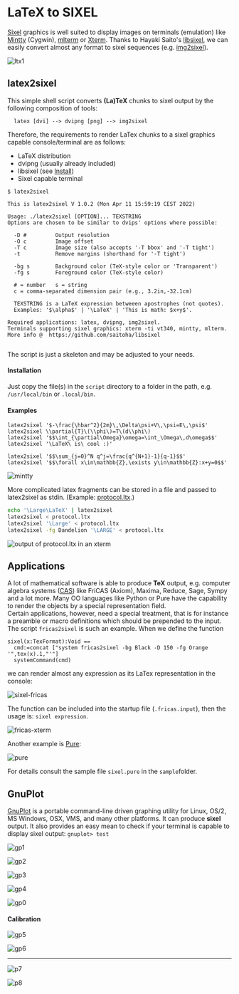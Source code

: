 # LaTeX to SIXEL

[Sixel](https://en.wikipedia.org/wiki/Sixel) graphics is well suited to display images  on terminals (emulation) like [Mintty](https://mintty.github.io/) (Cygwin), [mlterm](http://mlterm.sourceforge.net/) or [Xterm](http://invisible-island.net/xterm/). Thanks to Hayaki Saito's [libsixel](http://saitoha.github.io/libsixel/), we can easily convert almost any format to sixel sequences (e.g. [img2sixel](http://saitoha.github.io/libsixel/#img2sixel)). 

![ltx1](img/ltx1.PNG)

## latex2sixel
This simple shell script converts **(La)TeX** chunks to sixel output by the following composition of tools:
```
  latex [dvi] --> dvipng [png] --> img2sixel  
```
Therefore, the requirements to render LaTex chunks to a sixel graphics capable console/terminal are as follows:

* LaTeX distribution 
* dvipng (usually already included)
* libsixel (see [Install](http://saitoha.github.io/libsixel/#install))
* Sixel capable terminal

```
$ latex2sixel

This is latex2sixel V 1.0.2 (Mon Apr 11 15:59:19 CEST 2022)

Usage: ./latex2sixel [OPTION]... TEXSTRING
Options are chosen to be similar to dvips' options where possible:

  -D #         Output resolution
  -O c         Image offset
  -T c         Image size (also accepts '-T bbox' and '-T tight')
  -t	       Remove margins (shorthand for '-T tight')

  -bg s        Background color (TeX-style color or 'Transparent')
  -fg s        Foreground color (TeX-style color)

  # = number   s = string
  c = comma-separated dimension pair (e.g., 3.2in,-32.1cm)

  TEXSTRING is a LaTeX expression betweeen apostrophes (not quotes).
  Examples: '$\alpha$' | '\LaTeX' | 'This is math: $x+y$'.

Required applications: latex, dvipng, img2sixel.
Terminals supporting sixel graphics: xterm -ti vt340, mintty, mlterm.
More info @  https://github.com/saitoha/libsixel


```

The script is just a skeleton and may be adjusted to your needs. 

#### Installation
Just copy the file(s) in the `script` directory to a folder in the path,
e.g. `/usr/local/bin` or `.local/bin`.

#### Examples
```
latex2sixel '$-\frac{\hbar^2}{2m}\,\Delta\psi+V\,\psi=E\,\psi$'
latex2sixel \\partial{T}\(\\phi\)=T\(d\\phi\)
latex2sixel '$$\int_{\partial\Omega}\omega=\int_\Omega\,d\omega$$'
latex2sixel '\LaTeX\ is\ cool :)'

latex2sixel '$$\sum_{j=0}^N q^j=\frac{q^{N+1}-1}{q-1}$$'
latex2sixel '$$\forall x\in\mathbb{Z},\exists y\in\mathbb{Z}:x+y=0$$'
```

![mintty](img/mintty.PNG)

More complicated latex fragments can be stored in a file and passed to
latex2sixel as stdin. (Example: [protocol.ltx](samples/protocol.ltx).)

```bash
echo '\Large\LaTeX' | latex2sixel
latex2sixel < protocol.ltx
latex2sixel '\Large' < protocol.ltx
latex2sixel -fg Dandelion '\LARGE' < protocol.ltx
```

![output of protocol.ltx in an xterm ](img/xterm.png)


## Applications

A lot of mathematical software is able to produce **TeX** output, e.g. computer algebra systems ([CAS](https://en.wikipedia.org/wiki/Computer_algebra_system)) like FriCAS (Axiom), Maxima, Reduce, Sage, Sympy and a lot more. Many OO languages like Python or Pure have the capability to render the objects by a special representation field.  
Certain applications, however, need a special treatment, that is for instance a preamble or macro definitions which should be prepended to the input. The script `fricas2sixel` is such an example. When we define the function
```
sixel(x:TexFormat):Void ==
  cmd:=concat ["system fricas2sixel -bg Black -D 150 -fg Orange '",tex(x).1,"'"]
  systemCommand(cmd)
```
we can render almost any expression as its LaTex representation in the console:

![sixel-fricas](img/fricas1.PNG)

The function can be included into the startup file (`.fricas.input`), then the usage is: `sixel expression`.

![fricas-xterm](img/Selection_004.png)

Another example is [Pure](https://agraef.github.io/pure-lang/):

![pure](img/pure_sixel.png)

For details consult the sample file `sixel.pure` in the `sample`folder.

## GnuPlot
[GnuPlot](http://gnuplot.info/) is a portable command-line driven graphing utility for 
Linux, OS/2, MS Windows, OSX, VMS, and many other platforms. It can produce **sixel**
output. It also provides an easy mean to check if your terminal is capable to display
sixel output: `gnuplot> test`

![gp1](img/gp1.PNG)

![gp2](img/gp2.PNG)

![gp3](img/gp3.PNG)

![gp4](img/gp4.PNG)

![gp0](img/gnuplot_test.PNG)

#### Calibration

![gp5](img/calibrate.PNG)

![gp6](img/2.PNG)

---

![p7](img/l2x.PNG)

![p8](img/l2x2.png)

